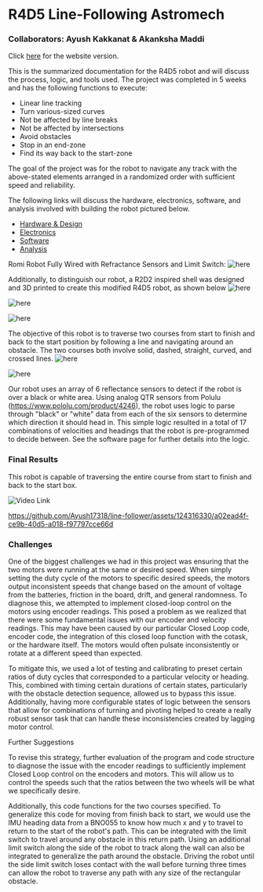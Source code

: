 # R4D5 Line-Following Astromech
### Collaborators: Ayush Kakkanat & Akanksha Maddi

Click [here](https://Ayush17318.github.io/line-follower/) for the website version.

This is the summarized documentation for the R4D5 robot and will discuss the process, logic, and tools used. The project was completed in 5 weeks and has the following functions to execute:
- Linear line tracking
- Turn various-sized curves
- Not be affected by line breaks
- Not be affected by intersections
- Avoid obstacles
- Stop in an end-zone
- Find its way back to the start-zone
  
The goal of the project was for the robot to navigate any track with the above-stated elements arranged in a randomized order with sufficient speed and reliability.

The following links will discuss the hardware, electronics, software, and analysis involved with building the robot pictured below.
- [Hardware & Design](hardware-and-design.md)
- [Electronics](electronics.md)
- [Software](software.md)
- [Analysis](analysis.md)

Romi Robot Fully Wired with Refractance Sensors and Limit Switch:
![here](./assets/images/naked_romi.png)

Additionally, to distinguish our robot, a R2D2 inspired shell was designed and 3D printed to create this modified R4D5 robot, as shown below
![here](./assets/images/r4d5_isometric.png)

![here](./assets/images/r4d5_front.png)

![here](./assets/images/romi_inside_shell.png)

The objective of this robot is to traverse two courses from start to finish and back to the start position by following a line and navigating around an obstacle. The two courses both involve solid, dashed, straight, curved, and crossed lines. 
![here](./assets/images/track1.png)

![here](./assets/images/track2.jpg)

Our robot uses an array of 6 reflectance sensors to detect if the robot is over a black or white area. Using analog QTR sensors from Polulu (https://www.pololu.com/product/4246), the robot uses logic to parse through "black" or "white" data from each of the six sensors to determine which direction it should head in. This simple logic resulted in a total of 17 combinations of velocities and headings that the robot is pre-programmed to decide between. See the software page for further details into the logic.

### Final Results
This robot is capable of traversing the entire course from start to finish and back to the start box. 

![Video Link](https://github.com/Ayush17318/line-follower/assets/124316330/a02ead4f-ce9b-40d5-a018-f97797cce66d)

https://github.com/Ayush17318/line-follower/assets/124316330/a02ead4f-ce9b-40d5-a018-f97797cce66d


### Challenges

One of the biggest challenges we had in this project was ensuring that the two motors were running at the same or desired speed. When simply setting the duty cycle of the motors to specific desired speeds, the motors output inconsistent speeds that change based on the amount of voltage from the batteries, friction in the board, drift, and general randomness. To diagnose this, we attempted to implement closed-loop control on the motors using encoder readings. This posed a problem as we realized that there were some fundamental issues with our encoder and velocity readings. This may have been caused by our particular Closed Loop code, encoder code, the integration of this closed loop function with the cotask, or the hardware itself. The motors would often pulsate inconsistently or rotate at a different speed than expected.

To mitigate this, we used a lot of testing and calibrating to preset certain ratios of duty cycles that corresponded to a particular velocity or heading. This, combined with timing certain durations of certain states, particularly with the obstacle detection sequence, allowed us to bypass this issue. Additionally, having more configurable states of logic between the sensors that allow for combinations of turning and pivoting helped to create a really robust sensor task that can handle these inconsistencies created by lagging motor control.

Further Suggestions

To revise this strategy, further evaluation of the program and code structure to diagnose the issue with the encoder readings to sufficiently implement Closed Loop control on the encoders and motors. This will allow us to control the speeds such that the ratios between the two wheels will be what we specifically desire. 

Additionally, this code functions for the two courses specified. To generalize this code for moving from finish back to start, we would use the IMU heading data from a BNO055 to know how much x and y to travel to return to the start of the robot's path. This can be integrated with the limit switch to travel around any obstacle in this return path. Using an additional limit switch along the side of the robot to track along the wall can also be integrated to generalize the path around the obstacle. Driving the robot until the side limit switch loses contact with the wall before turning three times can allow the robot to traverse any path with any size of the rectangular obstacle. 
